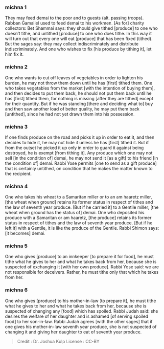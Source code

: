 
### michna 1
They may feed demai to the poor and to guests (alt. passing troops). Rabban Gamaliel used to feed demai to his workmen. [As for] charity collectors: Bet Shammai says: they should give tithed [produce] to one who doesn’t tithe, and untithed [produce] to one who does tithe. In this way it will turn out that every one will eat [produce] that has been fixed (tithed). But the sages say: they may collect indiscriminately and distribute indiscriminately. And one who wishes to fix [his produce by tithing it], let him fix it.

### michna 2
One who wants to cut off leaves of vegetables in order to lighten his burden, he may not throw them down until he has [first] tithed them. One who takes vegetables from the market [with the intention of buying them], and then decides to put them back, he should not put them back until he has [first] tithed them, for nothing is missing [after they are tithed] except for their quantity. But if he was standing [there and deciding what to] buy and then saw another load of better quality, he may put them back [untithed], since he had not yet drawn them into his possession.

### michna 3
If one finds produce on the road and picks it up in order to eat it, and then decides to hide it, he may not hide it unless he has [first] tithed it. But if from the outset he picked it up only in order to guard it against being destroyed, he is exempt [from tithing it]. Any produce which one may not sell [in the condition of] demai, he may not send it [as a gift] to his friend [in the condition of] demai. Rabbi Yose permits [one to send as a gift produce] that is certainly untithed, on condition that he makes the matter known to the recipient.

### michna 4
One who takes his wheat to a Samaritan miller or to an am haaretz miller, [the wheat when ground] retains its former status in respect of tithes and the law of seventh year produce. [But if he carried it] to a Gentile miller, [the wheat when ground has the status of] demai. One who deposited his produce with a Samaritan or am haaretz, [the produce] retains its former status in respect of tithes and the law of seventh year produce. [But if he left it] with a Gentile, it is like the produce of the Gentile. Rabbi Shimon says: [it becomes] demai.

### michna 5
One who gives [produce] to an innkeeper [to prepare it for food], he must tithe what he gives to her and what he takes back from her, because she is suspected of exchanging it [with her own produce]. Rabbi Yose said: we are not responsible for deceivers. Rather, he must tithe only that which he takes from her.

### michna 6
One who gives [produce] to his mother-in-law [to prepare it], he must tithe what he gives to her and what he takes back from her, because she is suspected of changing any [food] which has spoiled. Rabbi Judah said: she desires the welfare of her daughter and is ashamed [of serving spoiled food] to her son-in-law. Rabbi Judah agrees [with the other sages] that if one gives his mother-in-law seventh year produce, she is not suspected of changing it and giving her daughter to eat of seventh year produce.

>Credit : Dr. Joshua Kulp
>License : CC-BY